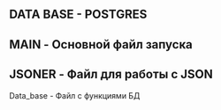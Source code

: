 DATA BASE - POSTGRES 
---
MAIN - Основной файл запуска
---
JSONER - Файл для работы с JSON
---
Data_base - Файл с функциями БД